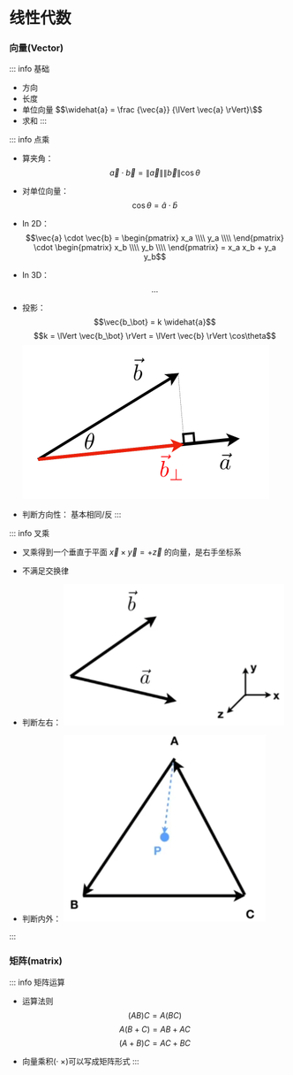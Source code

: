 # 线性代数

### 向量(Vector)
::: info 基础
- 方向
- 长度
- 单位向量
  $$\widehat{a} = \frac {\vec{a}} {\lVert \vec{a} \rVert}\$$
- 求和
:::

::: info 点乘
- 算夹角：
  $$\vec{a} \cdot \vec{b} = \lVert \vec{a} \rVert \lVert \vec{b} \rVert \cos\theta  $$
- 对单位向量：
  $$\cos\theta = \widehat{a} \cdot \widehat{b} $$
- In 2D：
  $$\vec{a} \cdot \vec{b} = \begin{pmatrix} x_a \\\\ y_a \\\\ \end{pmatrix} \cdot \begin{pmatrix} x_b \\\\ y_b \\\\ \end{pmatrix} = x_a x_b + y_a y_b$$
- In 3D：
  $$\ldots$$
- 投影：
  $$\vec{b_\bot} = k \widehat{a}$$
  $$k = \lVert \vec{b_\bot} \rVert = \lVert \vec{b} \rVert \cos\theta$$
  <img src="./images/点乘投影.png" style="margin: 0 auto;">


- 判断方向性： 基本相同/反
:::

::: info 叉乘

- 叉乘得到一个垂直于平面 $\vec{x} \times \vec{y} = +\vec{z}$ 的向量，是右手坐标系 
  
- 不满足交换律

- 判断左右：
  <img src="./images/叉乘左右.png" style="margin: 0 auto;">

  
- 判断内外：
  <img src="./images/叉乘内外.png" style="margin: 0 auto;">

:::
   

### 矩阵(matrix)
::: info 矩阵运算
- 运算法则
  $$ (AB)C = A(BC)  $$
  $$ A(B+C) = AB+AC  $$
  $$ (A+B)C = AC+BC  $$

- 向量乘积(· ×)可以写成矩阵形式
:::
